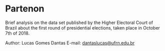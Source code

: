 # Partenon

Brief analysis on the data set published by the Higher Electoral Court of Brazil about the first round of presidential elections, taken place in October 7th of 2018.

Author: Lucas Gomes Dantas
E-mail: dantaslucas@ufrn.edu.br

